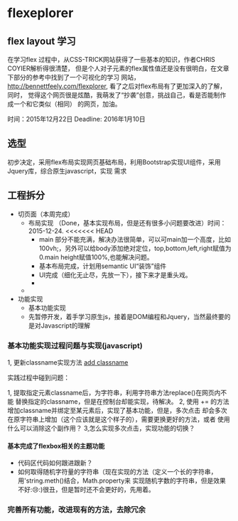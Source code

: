 # flexeplorer

## flex layout 学习

在学习flex 过程中，从CSS-TRICK网站获得了一些基本的知识，作者CHRIS COYIER解析得很清楚，
但是个人对子元素的flex属性值还是没有很明白，在文章下部分的参考中找到了一个可视化的学习
网站，http://bennettfeely.com/flexplorer,  看了之后对flex布局有了更加深入的了解，同时，
觉得这个网页很是炫酷，我萌发了“抄袭”创意，挑战自己，看是否能制作成一个和它类似（相同）
的网页，加油。

时间：2015年12月22日
Deadline: 2016年1月10日

## 选型

初步决定，采用flex布局实现网页基础布局，利用Bootstrap实现UI组件，采用Jquery库，综合原生javascript，实现
需求

## 工程拆分
+ 切页面（本周完成）
  + 布局实现 （Done，基本实现布局，但是还有很多小问题要改进）时间：2015-12-24.
<<<<<<< HEAD
    + main 部分不能充满，解决办法很简单，可以可main加一个高度，比如100vh;，另外可以给body添加绝对定位，top,bottom,left,right赋值为0.main height赋值100%,也能解决问题。
    + 基本布局完成，计划用semantic UI“装饰”组件
    + UI完成（细化无止尽，先放一下），接下来才是重头戏。
    + 
  + 
+ 功能实现
  + 基本功能实现
  + 先暂停开发，着手学习原生js，接着是DOM编程和Jquery，当然最终要的是对Javascript的理解

### 基本功能实现过程问题与实现(javascript)
1, 更新classname实现方法
    [add classname](http://stackoverflow.com/questions/195951/change-an-elements-class-with-javascript)
    
 实践过程中碰到问题：
 
  1, 提取指定元素classname后，为字符串，利用字符串方法replace()在网页内不能
    替换指定的classname，但是在控制台却能实现，待解决。
  2, 使用 += 的方法增加classname并绑定至某元素后，实现了基本功能，但是，多次点击
    却会多次在原字符串上增加（这个应该就是这个样子的），需要更换更好的方法，或者
    使用什么可以消除这个副作用？
  3,怎么实现多次点击，实现功能的切换？
  
  
#### 基本完成了flexbox相关的主题功能
+ 代码区代码如何跟进跟新？
+ 如何取得随机字符量的字符串（现在实现的方法（定义一个长的字符串，用'string.meth()结合，Math.property来
实现随机字数的字符串，但是效果不好::cry::)很丑，但是暂时还不会更好的，先用着。


### 完善所有功能，改进现有的方法，去除冗余
    
    